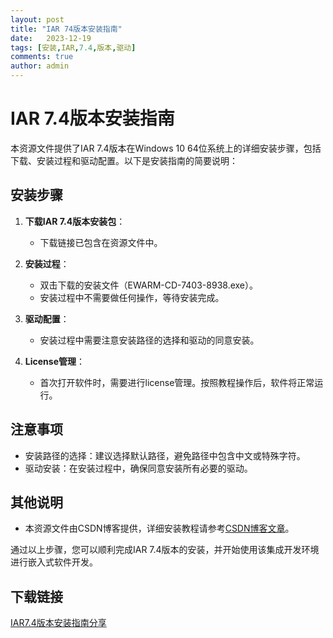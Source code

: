 ```yaml
---
layout: post
title: "IAR 74版本安装指南"
date:   2023-12-19
tags: [安装,IAR,7.4,版本,驱动]
comments: true
author: admin
---
```

# IAR 7.4版本安装指南

本资源文件提供了IAR 7.4版本在Windows 10 64位系统上的详细安装步骤，包括下载、安装过程和驱动配置。以下是安装指南的简要说明：

## 安装步骤

1. **下载IAR 7.4版本安装包**：
   - 下载链接已包含在资源文件中。

2. **安装过程**：
   - 双击下载的安装文件（EWARM-CD-7403-8938.exe）。
   - 安装过程中不需要做任何操作，等待安装完成。

3. **驱动配置**：
   - 安装过程中需要注意安装路径的选择和驱动的同意安装。

4. **License管理**：
   - 首次打开软件时，需要进行license管理。按照教程操作后，软件将正常运行。

## 注意事项

- 安装路径的选择：建议选择默认路径，避免路径中包含中文或特殊字符。
- 驱动安装：在安装过程中，确保同意安装所有必要的驱动。

## 其他说明

- 本资源文件由CSDN博客提供，详细安装教程请参考[CSDN博客文章](https://blog.csdn.net/sunshinefcx/article/details/84475032)。

通过以上步骤，您可以顺利完成IAR 7.4版本的安装，并开始使用该集成开发环境进行嵌入式软件开发。

## 下载链接

[IAR7.4版本安装指南分享](https://pan.quark.cn/s/4c2a9702fc58)